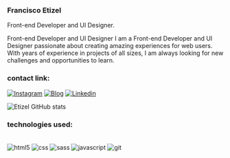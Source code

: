 ### Francisco Etizel
Front-end Developer and UI Designer.

Front-end Developer and UI Designer
I am a Front-end Developer and UI Designer passionate about creating amazing experiences for web users. With years of experience in projects of all sizes, I am always looking for new challenges and opportunities to learn.

### contact link:






[![Instagram](https://img.shields.io/badge/Instagram-E4405F?style=for-the-badge&logo=instagram&logoColor=white)](https://www.instagram.com/etiiizel/)
[![Blog](https://img.shields.io/badge/website-000000?style=for-the-badge&logo=About.me&logoColor=white)](https://etizel.github.io/)
[![Linkedin](https://img.shields.io/badge/LinkedIn-0077B5?style=for-the-badge&logo=linkedin&logoColor=white)](https://www.linkedin.com/in/francisco-etizel-a94056191/)



![Etizel GitHub stats](https://github-readme-stats.vercel.app/api?username=etizel&show_icons=true&theme=radical)

### technologies used:


<div> </br>
<img align="center" alt="html5" src="https://img.shields.io/badge/HTML5-E34F26?style=for-the-badge&logo=html5&logoColor=white">
<img align="center" alt="css" src="https://img.shields.io/badge/CSS3-1572B6?style=for-the-badge&logo=css3&logoColor=white">
<img align="center" alt="sass" src="https://img.shields.io/badge/Sass-CC6699?style=for-the-badge&logo=sass&logoColor=white">
<img align="center" alt="javascript" src="https://img.shields.io/badge/JavaScript-F7DF1E?style=for-the-badge&logo=javascript&logoColor=black">
<img align="center" alt="git" src="https://img.shields.io/badge/GIT-E44C30?style=for-the-badge&logo=git&logoColor=white">



</div> 

</br>



